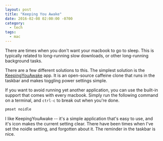 ```yaml
---
layout: post
title: "Keeping You Awake"
date: 2016-02-08 02:00:00 -0700
category:
  - tech
tags:
  - mac
---
```


There are times when you don't want your macbook to go to sleep.
This is typically related to long-running slow downloads, or other
long-running background tasks.

There are a few different solutions to this. The simplest solution is
the [KeepingYouAwake][git] app. It is an open-source caffeine clone that
runs in the taskbar and makes toggling power settings simple.

If you want to avoid running yet another application, you can use the
built-in support that comes with every macbook. Simply run the following
command on a terminal, and ```ctrl-c``` to break out when you're done.

~~~ bash
pmset noidle
~~~

I like KeepingYouAwake -- it's a simple application that's easy to use,
and it's icon makes the current setting clear. There have been times when
I've set the noidle setting, and forgotten about it. The reminder in the
taskbar is nice.

[git]: https://github.com/newmarcel/KeepingYouAwake

